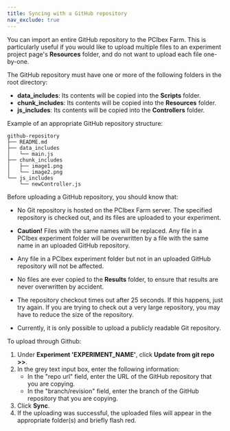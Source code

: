 ```yaml
---
title: Syncing with a GitHub repository
nav_exclude: true
---
```


You can import an entire GitHub repository to the PCIbex Farm. This is particularly useful if you would like to upload multiple files to an experiment project page's **Resources** folder, and do not want to upload each file one-by-one.

The GitHub repository must have one or more of the following folders in the root directory:

+ **data_includes**: Its contents will be copied into the **Scripts** folder.
+ **chunk_includes**: Its contents will be copied into the **Resources** folder.
+ **js_includes**: Its contents will be copied into the **Controllers** folder.

Example of an appropriate GitHub repository structure:

```
github-repository
├── README.md
├── data_includes
│   └── main.js
├── chunk_includes
│   ├── image1.png
│   └── image2.png
└── js_includes
    └── newController.js
```

Before uploading a GitHub repository, you should know that:

- No Git repository is hosted on the PCIbex Farm server. The specified repository is checked out, and its files are uploaded to your experiment. 

- **Caution!** Files with the same names will be replaced. Any file in a PCIbex experiment folder will be overwritten by a file with the same name in an uploaded GitHub repository. 

- Any file in a PCIbex experiment folder but not in an uploaded GitHub repository will not be affected.

- No files are ever copied to the **Results** folder, to ensure that results are never overwritten by accident.

- The repository checkout times out after 25 seconds. If this happens, just try again. If you are trying to check out a very large repository, you may have to reduce the size of the repository.

- Currently, it is only possible to upload a publicly readable Git repository.

  

To upload through Github:

1. Under **Experiment 'EXPERIMENT_NAME'**, click **Update from git repo >>**.
2. In the grey text input box, enter the following information:
   + In the "repo url" field, enter the URL of the GitHub repository that you are copying.
   + In the "branch/revision" field, enter the branch of the GitHub repository that you are copying.
3. Click **Sync**.
4. If the uploading was successful, the uploaded files will appear in the appropriate folder(s) and briefly flash red.


